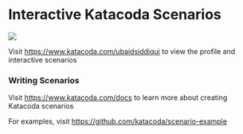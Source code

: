 # Interactive Katacoda Scenarios

[![](http://shields.katacoda.com/katacoda/ubaidsiddiqui/count.svg)](https://www.katacoda.com/ubaidsiddiqui "Get your profile on Katacoda.com")

Visit https://www.katacoda.com/ubaidsiddiqui to view the profile and interactive scenarios

### Writing Scenarios
Visit https://www.katacoda.com/docs to learn more about creating Katacoda scenarios

For examples, visit https://github.com/katacoda/scenario-example
